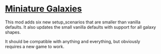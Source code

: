 # [Miniature Galaxies](https://steamcommunity.com/sharedfiles/filedetails/?id=2036087802)
This mod adds six new setup_scenarios that are smaller than vanilla defaults. 
It also updates the small vanilla defaults with support for all galaxy shapes.

It should be compatible with anything and everything, but obviously requires a new game to work.
